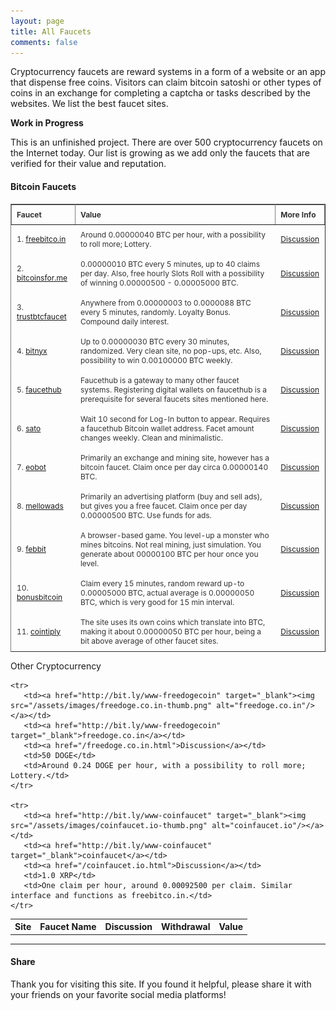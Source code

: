 ```yaml
---
layout: page
title: All Faucets
comments: false
---
```

<link rel="stylesheet" href="https://cdnjs.cloudflare.com/ajax/libs/normalize/5.0.0/normalize.min.css">
<link rel="stylesheet" href="assets/css/a2.css">

Cryptocurrency faucets are reward systems in a form of a website or an app that dispense free coins. Visitors can claim bitcoin satoshi or other types of coins in an exchange for completing a captcha or tasks described by the websites. We list the best faucet sites.

**Work in Progress**

This is an unfinished project. There are over 500 cryptocurrency faucets on the Internet today. Our list is growing as we add only the faucets that are verified for their value and reputation.

#### Bitcoin Faucets

<style type="text/css">
.tftable {font-size:12px;color:#333333; width:100%;border-width: 1px; border-collapse: collapse;}
.tftable th {font-size:12px; border-width: 1px;padding: 8px;border-style: solid; text-align:left;}
.tftable td {font-size:12px; border-width: 1px;padding: 8px;border-style: solid;border-color: #fffefc;}
</style>

<table class="tftable" border="1">

<tr><th>Faucet</th><th>Value</th><th>More Info</th></tr>

<tr><td>1. <a href="http://bit.ly/www-freebitcoin" target="_blank">freebitco.in</a></td>
<td>Around 0.00000040 BTC per hour, with a possibility to roll more; Lottery.</td>
<td><a href="/freebitco.in.html">Discussion</a></td></tr>

<tr><td>2. <a href="http://bit.ly/www-bitcoinsfor-me" target="_blank">bitcoinsfor.me</a></td>
<td>0.00000010 BTC every 5 minutes, up to 40 claims per day. Also, free hourly Slots Roll with a possibility of winning 0.00000500 - 0.00005000 BTC.</td>
<td><a href="/bitcoinsfor.me.html">Discussion</a></td></tr>

<tr><td>3. <a href="http://bit.ly/www-trustbtcfaucet" target="_blank">trustbtcfaucet</a></td><td>Anywhere from 0.00000003 to 0.0000088 BTC every 5 minutes, randomly. Loyalty Bonus. Compound daily interest.</td>
<td><a href="/trustbtcfaucet.com.html">Discussion</a></td></tr>

<tr><td>4. <a href="http://bit.ly/www-bitnyx" target="_blank">bitnyx</a></td>
<td>Up to 0.00000030 BTC every 30 minutes, randomized. Very clean site, no pop-ups, etc. Also, possibility to win 0.00100000 BTC weekly.</td>
<td><a href="/bitnyx.com.html">Discussion</a></td></tr>

<tr><td>5. <a href="http://bit.ly/www-faucethub" target="_blank">faucethub</a></td>
<td>Faucethub is a gateway to many other faucet systems. Registering digital wallets on faucethub is a prerequisite for several faucets sites mentioned here.</td>
<td><a href="/faucethub.io.html">Discussion</a></td></tr>

<tr><td>6. <a href="http://bit.ly/sato-host" target="_blank">sato</a></td>
<td>Wait 10 second for Log-In button to appear. Requires a faucethub Bitcoin wallet address. Facet amount changes weekly. Clean and minimalistic.</td>
<td><a href="/sato.host.html">Discussion</a></td></tr>

<tr><td>7. <a href="http://bit.ly/www-eobot" target="_blank">eobot</a></td>
<td>Primarily an exchange and mining site, however has a bitcoin faucet. Claim once per day circa 0.00000140 BTC.</td>
<td><a href="/eobot.com.html">Discussion</a></td></tr>

<tr><td>8. <a href="http://bit.ly/www-mellowads" target="_blank">mellowads</a></td>
<td>Primarily an advertising platform (buy and sell ads), but gives you a free faucet. Claim once per day 0.00000500 BTC. Use funds for ads.</td>
<td><a href="/mellowads.com.html">Discussion</a></td></tr>

<tr><td>9. <a href="http://bit.ly/www-febbit" target="_blank">febbit</a></td>
<td>A browser-based game. You level-up a monster who mines bitcoins. Not real mining, just simulation. You generate about 00000100 BTC per hour once you level.</td>
<td><a href="/febbit.com.html">Discussion</a></td></tr>

<tr><td>10. <a href="http://bonusbitcoin.co/?ref=4999B8EC3FD3" target="_blank">bonusbitcoin</a></td>
<td>Claim every 15 minutes, random reward up-to 0.00005000 BTC, actual average is 0.00000050 BTC, which is very good for 15 min interval.</td>
<td><a href="/bonusbitcoin.co.html">Discussion</a></td></tr>

<tr><td>11. <a href="http://bit.ly/www-cointiply" target="_blank">cointiply</a></td>
<td>The site uses its own coins which translate into BTC, making it about 0.00000050 BTC per hour, being a bit above average of other faucet sites.</td>
<td><a href="/cointiply.com.html">Discussion</a></td></tr>

</table>

<p> </p>

<div class="table-users">
 <div class="header">Other Cryptocurrency</div>

 <table cellspacing="0">
    <tr>
       <th><center>Site</center></th>
       <th text-align:center>Faucet Name</th>
       <th>Discussion</th>
       <th>Withdrawal</th>
       <th>Value</th>
    </tr>

    <tr>
       <td><a href="http://bit.ly/www-freedogecoin" target="_blank"><img src="/assets/images/freedoge.co.in-thumb.png" alt="freedoge.co.in"/></a></td>
       <td><a href="http://bit.ly/www-freedogecoin" target="_blank">freedoge.co.in</a></td>
       <td><a href="/freedoge.co.in.html">Discussion</a></td>
       <td>50 DOGE</td>
       <td>Around 0.24 DOGE per hour, with a possibility to roll more; Lottery.</td>
    </tr>

    <tr>
       <td><a href="http://bit.ly/www-coinfaucet" target="_blank"><img src="/assets/images/coinfaucet.io-thumb.png" alt="coinfaucet.io"/></a></td>
       <td><a href="http://bit.ly/www-coinfaucet" target="_blank">coinfaucet</a></td>
       <td><a href="/coinfaucet.io.html">Discussion</a></td>
       <td>1.0 XRP</td>
       <td>One claim per hour, around 0.00092500 per claim. Similar interface and functions as freebitco.in.</td>
    </tr>

 </table>
</div>

---
#### Share

Thank you for visiting this site. If you found it helpful, please share it with your friends on your favorite social media platforms!
